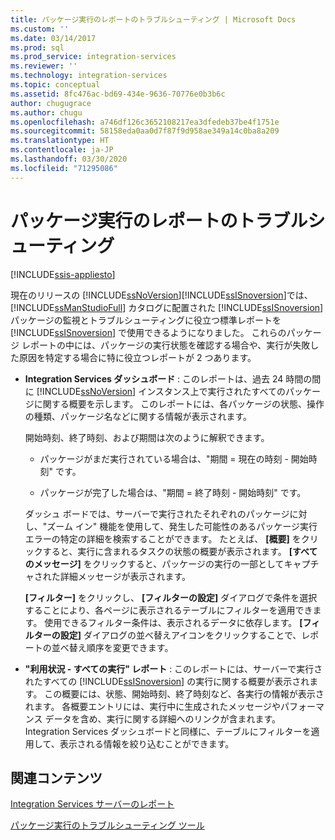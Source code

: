```yaml
---
title: パッケージ実行のレポートのトラブルシューティング | Microsoft Docs
ms.custom: ''
ms.date: 03/14/2017
ms.prod: sql
ms.prod_service: integration-services
ms.reviewer: ''
ms.technology: integration-services
ms.topic: conceptual
ms.assetid: 8fc476ac-bd69-434e-9636-70776e0b3b6c
author: chugugrace
ms.author: chugu
ms.openlocfilehash: a746df126c3652108217ea3dfedeb37be4f1751e
ms.sourcegitcommit: 58158eda0aa0d7f87f9d958ae349a14c0ba8a209
ms.translationtype: HT
ms.contentlocale: ja-JP
ms.lasthandoff: 03/30/2020
ms.locfileid: "71295086"
---
```

# <a name="troubleshooting-reports-for-package-execution"></a>パッケージ実行のレポートのトラブルシューティング

[!INCLUDE[ssis-appliesto](../../includes/ssis-appliesto-ssvrpluslinux-asdb-asdw-xxx.md)]


  現在のリリースの [!INCLUDE[ssNoVersion](../../includes/ssnoversion-md.md)][!INCLUDE[ssISnoversion](../../includes/ssisnoversion-md.md)]では、 [!INCLUDE[ssManStudioFull](../../includes/ssmanstudiofull-md.md)] カタログに配置された [!INCLUDE[ssISnoversion](../../includes/ssisnoversion-md.md)] パッケージの監視とトラブルシューティングに役立つ標準レポートを [!INCLUDE[ssISnoversion](../../includes/ssisnoversion-md.md)] で使用できるようになりました。 これらのパッケージ レポートの中には、パッケージの実行状態を確認する場合や、実行が失敗した原因を特定する場合に特に役立つレポートが 2 つあります。  
  
-   **Integration Services ダッシュボード** : このレポートは、過去 24 時間の間に [!INCLUDE[ssNoVersion](../../includes/ssnoversion-md.md)] インスタンス上で実行されたすべてのパッケージに関する概要を示します。 このレポートには、各パッケージの状態、操作の種類、パッケージ名などに関する情報が表示されます。  
  
     開始時刻、終了時刻、および期間は次のように解釈できます。  
  
    -   パッケージがまだ実行されている場合は、"期間 = 現在の時刻 - 開始時刻" です。  
  
    -   パッケージが完了した場合は、"期間 = 終了時刻 - 開始時刻" です。  
  
     ダッシュ ボードでは、サーバーで実行されたそれぞれのパッケージに対し、"ズーム イン" 機能を使用して、発生した可能性のあるパッケージ実行エラーの特定の詳細を検索することができます。 たとえば、 **[概要]** をクリックすると、実行に含まれるタスクの状態の概要が表示されます。 **[すべてのメッセージ]** をクリックすると、パッケージの実行の一部としてキャプチャされた詳細メッセージが表示されます。  
  
     **[フィルター]** をクリックし、 **[フィルターの設定]** ダイアログで条件を選択することにより、各ページに表示されるテーブルにフィルターを適用できます。 使用できるフィルター条件は、表示されるデータに依存します。 **[フィルターの設定]** ダイアログの並べ替えアイコンをクリックすることで、レポートの並べ替え順序を変更できます。  
  
-   **"利用状況 - すべての実行" レポート** : このレポートには、サーバーで実行されたすべての [!INCLUDE[ssISnoversion](../../includes/ssisnoversion-md.md)] の実行に関する概要が表示されます。 この概要には、状態、開始時刻、終了時刻など、各実行の情報が表示されます。 各概要エントリには、実行中に生成されたメッセージやパフォーマンス データを含め、実行に関する詳細へのリンクが含まれます。 Integration Services ダッシュボードと同様に、テーブルにフィルターを適用して、表示される情報を絞り込むことができます。  
  
## <a name="related-content"></a>関連コンテンツ  
 [Integration Services サーバーのレポート](../../integration-services/performance/monitor-running-packages-and-other-operations.md#reports)  
  
 [パッケージ実行のトラブルシューティング ツール](../../integration-services/troubleshooting/troubleshooting-tools-for-package-execution.md)  
  
  

